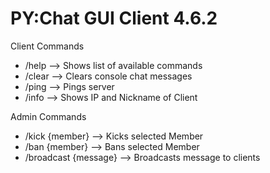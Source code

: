 # PY:Chat GUI Client 4.6.2

Client Commands
- /help --> Shows list of available commands
- /clear --> Clears console chat messages
- /ping --> Pings server
- /info --> Shows IP and Nickname of Client

Admin Commands
- /kick {member} --> Kicks selected Member
- /ban {member} --> Bans selected Member
- /broadcast {message} --> Broadcasts message to clients